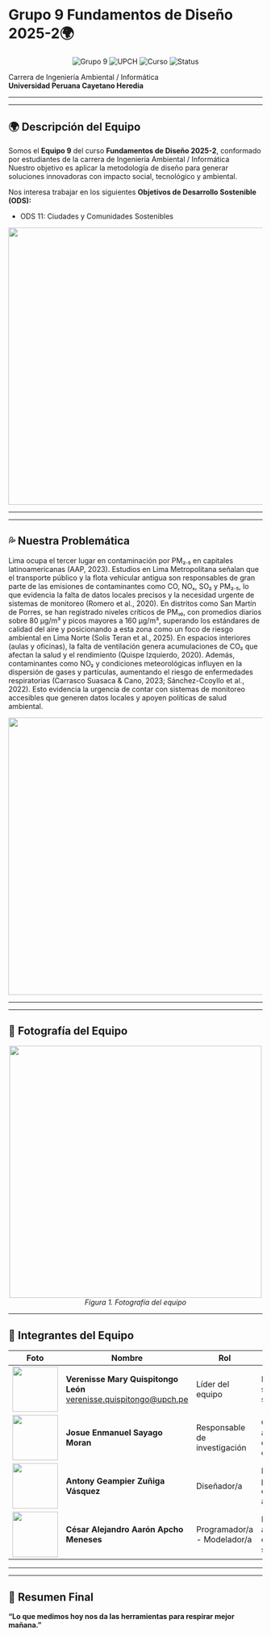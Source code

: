 # Grupo 9 Fundamentos de Diseño 2025-2🌍
<p align="center">
  <img src="https://img.shields.io/badge/Grupo-9-red" alt="Grupo 9">
  <img src="https://img.shields.io/badge/Universidad-UPCH-blue" alt="UPCH">
  <img src="https://img.shields.io/badge/Curso-Fundamentos_de_Diseño-ligth_blue" alt="Curso">
  <img src="https://img.shields.io/badge/Status-En_Desarrollo-orange" alt="Status">
</p>

Carrera de Ingeniería Ambiental / Informática  
**Universidad Peruana Cayetano Heredia**

---

---
## 🌍 Descripción del Equipo  
Somos el **Equipo 9** del curso **Fundamentos de Diseño 2025-2**, conformado por estudiantes de la carrera de Ingeniería Ambiental / Informática  
Nuestro objetivo es aplicar la metodología de diseño para generar soluciones innovadoras con impacto social, tecnológico y ambiental.  

Nos interesa trabajar en los siguientes **Objetivos de Desarrollo Sostenible (ODS):**    
- ODS 11: Ciudades y Comunidades Sostenibles

<p align="center">
<img src="/Recursos/Imágenes/imagenes/ODS11.gif" width="550"/>
</p>

---

---
## 💦 Nuestra Problemática
Lima ocupa el tercer lugar en contaminación por PM₂.₅ en capitales latinoamericanas (AAP, 2023). Estudios en Lima Metropolitana señalan que el transporte público y la flota vehicular antigua son responsables de gran parte de las emisiones de contaminantes como CO, NOₓ, SO₂ y PM₂.₅, lo que evidencia la falta de datos locales precisos y la necesidad urgente de sistemas de monitoreo (Romero et al., 2020).
En distritos como San Martín de Porres, se han registrado niveles críticos de PM₁₀, con promedios diarios sobre 80 µg/m³ y picos mayores a 160 µg/m³, superando los estándares de calidad del aire y posicionando a esta zona como un foco de riesgo ambiental en Lima Norte (Solis Teran et al., 2025).
En espacios interiores (aulas y oficinas), la falta de ventilación genera acumulaciones de CO₂ que afectan la salud y el rendimiento (Quispe Izquierdo, 2020). Además, contaminantes como NO₂ y condiciones meteorológicas influyen en la dispersión de gases y partículas, aumentando el riesgo de enfermedades respiratorias (Carrasco Suasaca & Cano, 2023; Sánchez-Ccoyllo et al., 2022).
Esto evidencia la urgencia de contar con sistemas de monitoreo accesibles que generen datos locales y apoyen políticas de salud ambiental.


<p align="center">
<img src="https://portal.andina.pe/EDPfotografia3/Thumbnail/2017/04/25/000418243W.webp" width="550"/>
</p>

---

---
## 📸 Fotografía del Equipo  
<p align="center">
  <img src="Recursos/Imágenes/imagenes/equipo.jpg" width=500/><br>
  <em>Figura 1. Fotografía del equipo</em>
</p>

---

## 👥 Integrantes del Equipo  

| Foto | Nombre | Rol | Intereses |
|------|--------|-----|-----------|
| <img src="/Recursos/Imágenes/imagenes/verenisse.jpg" width="90"/> | **Verenisse Mary Quispitongo León** verenisse.quispitongo@upch.pe | Líder del equipo | Innovación social, sostenibilidad |
| <img src="/Recursos/Imágenes/imagenes/josue.jpg" width="90"/> | **Josue Enmanuel Sayago Moran** | Responsable de investigación | Gestión ambiental, desarrollo comunitario |
| <img src="/Recursos/Imágenes/imagenes/antony.jpg" width="90"/> | **Antony Geampier Zuñiga Vásquez** | Diseñador/a | Diseño de prototipos, creatividad aplicada |
| <img src="/Recursos/Imágenes/imagenes/cesar.jpg" width="90"/> | **César Alejandro Aarón Apcho Meneses** | Programador/a - Modelador/a | Programación, análisis de datos, simulación |

---

---
## 📌 Resumen Final  
**“Lo que medimos hoy nos da las herramientas para respirar mejor mañana.”**











